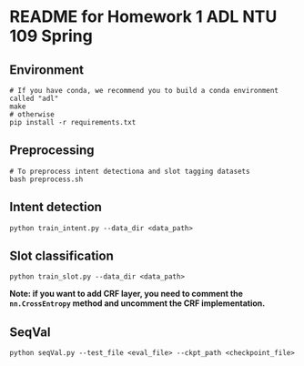 # README for Homework 1 ADL NTU 109 Spring

## Environment
```shell
# If you have conda, we recommend you to build a conda environment called "adl"
make
# otherwise
pip install -r requirements.txt
```

## Preprocessing
```shell
# To preprocess intent detectiona and slot tagging datasets
bash preprocess.sh
```

## Intent detection
```shell
python train_intent.py --data_dir <data_path>
```

## Slot classification
```shell
python train_slot.py --data_dir <data_path>
```

**Note: if you want to add CRF layer, you need to comment the `nn.CrossEntropy` method and uncomment the CRF implementation.**

## SeqVal

```shell
python seqVal.py --test_file <eval_file> --ckpt_path <checkpoint_file>
```